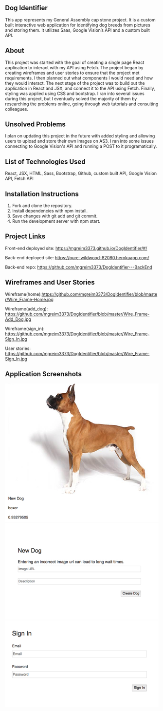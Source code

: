 ## Dog Identifier

This app represents my General Assembly cap stone project. It is a custom built interactive web application for identifying dog breeds from pictures and storing them. It utilizes Saas, Google Vision’s API and a custom built API.

## About

This project was started with the goal of creating a single page React application to interact with my API using Fetch. The project began by creating wireframes and user stories to ensure that the project met requirements. I then planned out what components I would need and how they would interact. The next stage of the project was to build out the application in React and JSX, and connect it to the API using Fetch. Finally, styling was applied using CSS and bootstrap. I ran into several issues during this project, but I eventually solved the majority of them by researching the problems online, going through web tutorials and consulting colleagues.

## Unsolved Problems

I plan on updating this project in the future with added styling and allowing users to upload and store their own images on AS3. I ran into some issues connecting to Google Vision's API and running a POST to it programatically.

## List of Technologies Used

React, JSX, HTML, Sass, Bootstrap, Github, custom built API, Google Vision API, Fetch API

## Installation Instructions

1. Fork and clone the repository.
2. Install dependencies with npm install.
3. Save changes with git add and git commit.
4. Run the development server with npm start.

## Project Links

Front-end deployed site: https://mgreim3373.github.io/DogIdentifier/#/

Back-end deployed site: https://pure-wildwood-82080.herokuapp.com/

Back-end repo: https://github.com/mgreim3373/DogIdentifier---BackEnd

## Wireframes and User Stories

Wireframe(home):https://github.com/mgreim3373/DogIdentifier/blob/master/Wire_Frame-Home.jpg

Wireframe(add_dog): https://github.com/mgreim3373/DogIdentifier/blob/master/Wire_Frame-Add_Dog.jpg

Wireframe(sign_in): https://github.com/mgreim3373/DogIdentifier/blob/master/Wire_Frame-Sign_In.jpg

User stories: https://github.com/mgreim3373/DogIdentifier/blob/master/Wire_Frame-Sign_In.jpg

## Application Screenshots 

![Display Dog Page](https://github.com/mgreim3373/DogIdentifier/blob/master/ShowDog.jpg?raw=true)
![Create Dog Page](https://github.com/mgreim3373/DogIdentifier/blob/master/CreateDog.jpg?raw=true)
![login Page](https://github.com/mgreim3373/DogIdentifier/blob/master/Login.jpg?raw=true)



